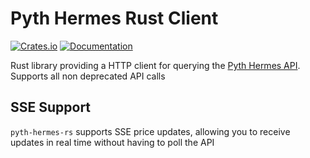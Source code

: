 # Pyth Hermes Rust Client

[![Crates.io](https://img.shields.io/crates/v/pyth-hermes-rs.svg)](https://crates.io/crates/pyth-hermes-rs)
[![Documentation](https://docs.rs/pyth-hermes-rs/badge.svg)](https://docs.rs/pyth-hermes-rs)

Rust library providing a HTTP client for querying the [Pyth Hermes API](https://hermes.pyth.network/docs/#/). Supports all non deprecated API calls

## SSE Support

`pyth-hermes-rs` supports SSE price updates, allowing you to receive updates in real time without having to poll the API